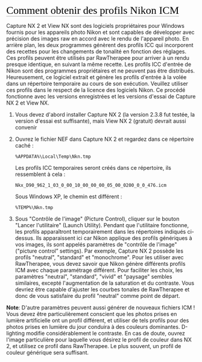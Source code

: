 <span style="color: #000000; background: none; overflow: hidden; page-break-after: avoid; font-size: 2.0em; font-family: Georgia,Times,serif; margin-top: 1em; margin-bottom: 0.25em; line-height: 1.3; padding: 0; border-bottom: 1px solid #AAAAAA;">Comment
obtenir des profils Nikon ICM </span>

Capture NX 2 et View NX sont des logiciels propriétaires pour Windows
fournis pour les appareils photo Nikon et sont capables de développer
avec précision des images raw en accord avec le rendu de l'appareil
photo. En arrière plan, les deux programmes génèrent des profils ICC qui
incorporent des recettes pour les changements de tonalité en fonction
des réglages. Ces profils peuvent être utilisés par RawTherapee pour
arriver à un rendu presque identique, en suivant la même recette. Les
profils ICC d'entrée de Nikon sont des programmes propriétaires et ne
peuvent pas être distribués. Heureusement, ce logiciel extrait et génère
les profils d'entrée à la volée dans un répertoire temporaire au cours
de son exécution. Veuillez utiliser ces profils dans le respect de la
licence des logiciels Nikon. Ce procédé fonctionne avec les versions
enregistrées et les versions d'essai de Capture NX 2 et View NX.

1.  Vous devez d'abord installer Capture NX 2 (la version 2.3.8 fut
    testée, la version d'essai est suffisante), mais View NX 2 (gratuit)
    devrait aussi convenir
2.  Ouvrez le fichier NEF dans Capture NX 2 et regardez dans ce
    répertoire caché :

    `%APPDATA%\Local\Temp\Nkn`<random strings>`.tmp`

    Les profils ICC temporaires seront créés dans ce répertoire, ils
    ressemblent à cela :

    `Nkx_D90_962_1_03_0_00_10_00_00_00_05_00_0200_0_0_476.icm`

    Sous Windows XP, le chemin est différent :

    `%TEMP%\Nkn`<random string>`.tmp`
3.  Sous "Contrôle de l'image" (Picture Control), cliquer sur le bouton
    "Lancer l'utilitaire" (Launch Utility). Pendant que l'utilitaire
    fonctionne, les profils apparaîtront temporairement dans les
    répertoires indiqués ci-dessus. Ils apparaissent ici car Nikon
    applique des profils génériques à vos images, ils sont appelés
    paramètres de "contrôle de l'image" ("picture control” settings).
    Par exemple, Capture NX 2 possède les profils "neutral", "standard"
    et "monochrome". Pour les utiliser avec RawTherapee, vous devez
    savoir que Nikon génère différents profils ICM avec chaque
    paramétrage différent. Pour faciliter les choix, les paramètres
    "neutral", "standard", "vivid" et "paysage" sembles similaires,
    excepté l'augmentation de la saturation et du contraste. Vous
    devriez être capable d'ajuster les courbes tonales de RawTherapee et
    donc de vous satisfaire du profil "neutral" comme point de départ.

**Note**: D'autre paramètres peuvent aussi générer de nouveaux fichiers
ICM ! Vous devez être particulièrement conscient que les photos prises
en lumière artificielle ont un profil différent, et utiliser de tels
profils pour des photos prises en lumière du jour conduira à des
couleurs dominantes. D-lighting modifie considérablement le contraste.
En cas de doute, ouvrez l'image particulière pour laquelle vous désirez
le profil de couleur dans NX 2, et utilisez ce profil dans RawTherapee.
Le plus souvent, un profil de couleur générique sera suffisant.